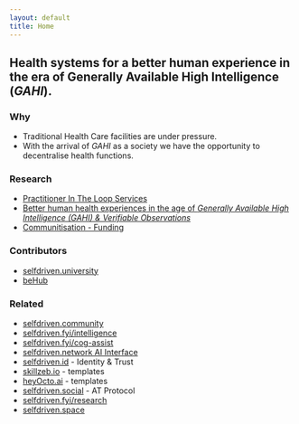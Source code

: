 ```yaml
---
layout: default
title: Home
---
```


## Health systems for a better human experience in the era of Generally Available High Intelligence (*GAHI*).

### Why
- Traditional Health Care facilities are under pressure.
- With the arrival of *GAHI* as a society we have the opportunity to decentralise health functions.

### Research
- [Practitioner In The Loop Services](/practitioner-in-the-loop-services/)
- [Better human health experiences in the age of *Generally Available High Intelligence (GAHI) & Verifiable Observations*](/research/)
- [Communitisation - Funding](/research-communitisation/)

### Contributors
- [selfdriven.university](https://selfdriven.university)
- [beHub](https://behub.com.au)

### Related
- [selfdriven.community](https://selfdriven.community)
- [selfdriven.fyi/intelligence](https://selfdriven.fyi/intelligence)
- [selfdriven.fyi/cog-assist](https://selfdriven.fyi/cog-assist)
- [selfdriven.network AI Interface](https://selfdriven.network)
- [selfdriven.id](https://selfdriven.id) - Identity & Trust
- [skillzeb.io](https://skillzeb.io) - templates
- [heyOcto.ai](https://heyocto.ai) - templates
- [selfdriven.social](https://selfdriven.social) - AT Protocol
- [selfdriven.fyi/research](https://selfdriven.fyi/research)
- [selfdriven.space](https://selfdriven.space)

